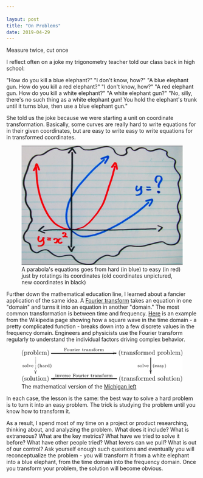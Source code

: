 ```yaml
---

layout: post
title: "On Problems"
date: 2019-04-29
---
```


Measure twice, cut once

<!--more-->

I reflect often on a joke my trigonometry teacher told our class back in high school:

"How do you kill a blue elephant?" 
"I don't know, how?" 
"A blue elephant gun. How do you kill a red elephant?" 
"I don't know, how?" 
"A red elephant gun. How do you kill a white elephant?" 
"A white elephant gun?" 
"No, silly, there's no such thing as a white elephant gun! You hold the elephant's trunk until it turns blue, then use a blue elephant gun."

She told us the joke because we were starting a unit on coordinate transformation. Basically, some curves are really hard to write equations for in their given coordinates, but are easy to write easy to write equations for in transformed coordinates.

<figure class="text-center">
  <img src="/img/coordinatetransformation.jpg" class="figure-img img-fluid rounded text-center" alt="Parabola coordinate transformation">
  <figcaption class="figure-caption">A parabola's equations goes from hard (in blue) to easy (in red) just by rotatings its coordinates (old coordinates unpictured, new coordinates in black)</figcaption>
</figure>

Further down the mathematical education line, I learned about a fancier application of the same idea. A [Fourier transform](https://en.wikipedia.org/wiki/Fourier_transform) takes an equation in one "domain" and turns it into an equation in another "domain." The most common transformation is between time and frequency. [Here](https://upload.wikimedia.org/wikipedia/commons/5/50/Fourier_transform_time_and_frequency_domains.gif) is an example from the Wikipedia page showing how a square wave in the time domain - a pretty complicated function - breaks down into a few discrete values in the frequency domain. Engineers and physicists use the Fourier transform regularly to understand the individual factors driving complex behavior.

<figure class="text-center">
  <img src="/img/solvehardproblems.png" class="figure-img img-fluid rounded text-center" alt="How to solve hard problems">
  <figcaption class="figure-caption">The mathematical version of the <a href="https://en.wikipedia.org/wiki/Michigan_left">Michigan left</a></figcaption>
</figure>

In each case, the lesson is the same: the best way to solve a hard problem is to turn it into an easy problem. The trick is studying the problem until you know how to transform it.

As a result, I spend most of my time on a project or product researching, thinking about, and analyzing the problem. What does it include? What is extraneous? What are the key metrics? What have we tried to solve it before? What have other people tried? What levers can we pull? What is out of our control? Ask yourself enough such questions and eventually you will reconceptualize the problem - you will transform it from a white elephant into a blue elephant, from the time domain into the frequency domain. Once you transform your problem, the solution will become obvious.
